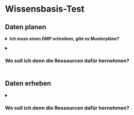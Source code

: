 

# Wissensbasis-Test
## Daten planen
<p>
<Details markdown="block">
  <summary><b>Ich muss einen DMP schreiben, gibt es Musterpläne?</b></summary> 
Ja, die HU Berlin hat [Musterpläne](https://www.cms.hu-berlin.de/de/dl/dataman/arbeiten/dmp_erstellen/dmp-info) erstellt und die Uni Wien stellt eine [DMP Collection](https://phaidra.univie.ac.at/search?page=1&pagesize=10) zur Verfügung

Es gibt auch verschiedene Templates für DMPs in Online-Tools wie [DMPonline](https://dmponline.dcc.ac.uk/) (an dieser Stelle der Hinweis: DMPOnline ist eine Webseite im United Kingdom und damit außerhalb der EU)
</Details>
<p>


<Details markdown="block">
  <summary><h3>Wo soll ich denn die Ressourcen dafür hernehmen?<h3></summary>
  
Ressourcen können z.T. bei Antragsstellung mitgedacht werden, hier am [Beispiel der DFG](https://www.dfg.de/foerderung/grundlagen_rahmenbedingungen/forschungsdaten/beantragbare_mittel/index.html)

</Details>


## Daten erheben

<Details markdown="block">
  <summary><h3>Wo soll ich denn die Ressourcen dafür hernehmen?<h3></summary>
  
Ressourcen können z.T. bei Antragsstellung mitgedacht werden, hier am [Beispiel der DFG](https://www.dfg.de/foerderung/grundlagen_rahmenbedingungen/forschungsdaten/beantragbare_mittel/index.html)

</Details>

